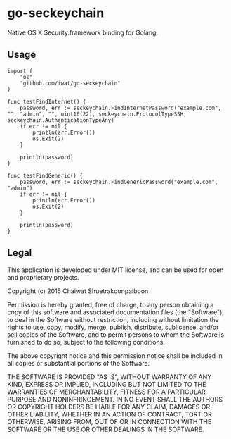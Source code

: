 go-seckeychain
==============

Native OS X Security.framework binding for Golang.

Usage
-----

    import (
        "os"
        "github.com/iwat/go-seckeychain"
    )
    
    func testFindInternet() {
        password, err := seckeychain.FindInternetPassword("example.com", "", "admin", "", uint16(22), seckeychain.ProtocolTypeSSH, seckeychain.AuthenticationTypeAny)
        if err != nil {
            println(err.Error())
            os.Exit(2)
        }

        println(password)
    }

    func testFindGeneric() {
        password, err := seckeychain.FindGenericPassword("example.com", "admin")
        if err != nil {
            println(err.Error())
            os.Exit(2)
        }

        println(password)
    }

Legal
-----

This application is developed under MIT license, and can be used for open and
proprietary projects.

Copyright (c) 2015 Chaiwat Shuetrakoonpaiboon

Permission is hereby granted, free of charge, to any person obtaining a copy
of this software and associated documentation files (the "Software"), to deal
in the Software without restriction, including without limitation the rights
to use, copy, modify, merge, publish, distribute, sublicense, and/or sell
copies of the Software, and to permit persons to whom the Software is
furnished to do so, subject to the following conditions:

The above copyright notice and this permission notice shall be included in all
copies or substantial portions of the Software.

THE SOFTWARE IS PROVIDED "AS IS", WITHOUT WARRANTY OF ANY KIND, EXPRESS OR
IMPLIED, INCLUDING BUT NOT LIMITED TO THE WARRANTIES OF MERCHANTABILITY,
FITNESS FOR A PARTICULAR PURPOSE AND NONINFRINGEMENT. IN NO EVENT SHALL THE
AUTHORS OR COPYRIGHT HOLDERS BE LIABLE FOR ANY CLAIM, DAMAGES OR OTHER
LIABILITY, WHETHER IN AN ACTION OF CONTRACT, TORT OR OTHERWISE, ARISING FROM,
OUT OF OR IN CONNECTION WITH THE SOFTWARE OR THE USE OR OTHER DEALINGS IN THE
SOFTWARE.
